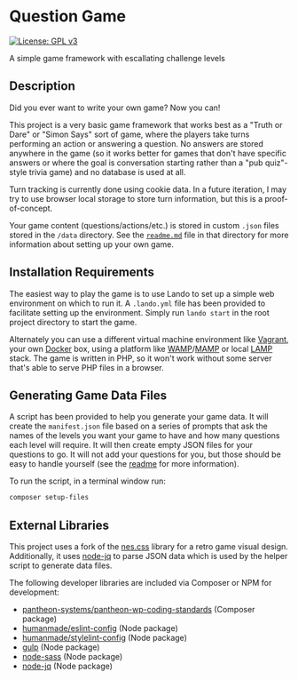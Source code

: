 # Question Game
[![License: GPL v3](https://img.shields.io/badge/License-GPLv3-blue.svg)](https://www.gnu.org/licenses/gpl-3.0)

A simple game framework with escallating challenge levels

## Description

Did you ever want to write your own game? Now you can!

This project is a very basic game framework that works best as a "Truth or Dare" or "Simon Says" sort of game, where the players take turns performing an action or answering a question. No answers are stored anywhere in the game (so it works better for games that don't have specific answers or where the goal is conversation starting rather than a "pub quiz"-style trivia game) and no database is used at all.

Turn tracking is currently done using cookie data. In a future iteration, I may try to use browser local storage to store turn information, but this is a proof-of-concept.

Your game content (questions/actions/etc.) is stored in custom `.json` files stored in the `/data` directory. See the [`readme.md`](https://github.com/jazzsequence/question-game/blob/master/src/data/readme.md) file in that directory for more information about setting up your own game.

## Installation Requirements

The easiest way to play the game is to use Lando to set up a simple web environment on which to run it. A `.lando.yml` file has been provided to facilitate setting up the environment. Simply run `lando start` in the root project directory to start the game.

Alternately you can use a different virtual machine environment like [Vagrant](https://www.vagrantup.com/), your own [Docker](https://www.docker.com/) box, using a platform like [WAMP](http://www.wampserver.com/en/)/[MAMP](https://www.mamp.info/en/) or local [LAMP](https://www.digitalocean.com/community/tags/lamp-stack?type=tutorials) stack. The game is written in PHP, so it won't work without some server that's able to serve PHP files in a browser.

## Generating Game Data Files

A script has been provided to help you generate your game data. It will create the `manifest.json` file based on a series of prompts that ask the names of the levels you want your game to have and how many questions each level will require. It will then create empty JSON files for your questions to go. It will not add your questions for you, but those should be easy to handle yourself (see the [readme]() for more information).

To run the script, in a terminal window run:

```bash
composer setup-files
```

## External Libraries

This project uses a fork of the [nes.css](https://nostalgic-css.github.io/NES.css/) library for a retro game visual design. Additionally, it uses [node-jq](https://www.npmjs.com/package/node-jq) to parse JSON data which is used by the helper script to generate data files.

The following developer libraries are included via Composer or NPM for development:

* [pantheon-systems/pantheon-wp-coding-standards](https://packagist.org/packages/pantheon-systems/pantheon-wp-coding-standards) (Composer package)
* [humanmade/eslint-config](https://www.npmjs.com/package/@humanmade/eslint-config) (Node package)
* [humanmade/stylelint-config](https://www.npmjs.com/package/@humanmade/stylelint-config) (Node package)
* [gulp](https://www.npmjs.com/package/gulp) (Node package)
* [node-sass](https://www.npmjs.com/package/node-sass) (Node package)
* [node-jq](https://www.npmjs.com/package/node-jq) (Node package)